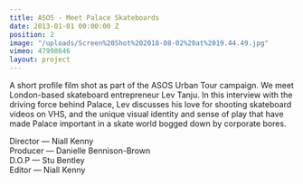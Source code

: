 ```yaml
---
title: ASOS - Meet Palace Skateboards
date: 2013-01-01 00:00:00 Z
position: 2
image: "/uploads/Screen%20Shot%202018-08-02%20at%2019.44.49.jpg"
vimeo: 47998646
layout: project
---
```


A short profile film shot as part of the ASOS Urban Tour campaign. We meet London-based skateboard entrepreneur Lev Tanju. In this interview with the driving force behind Palace, Lev discusses his love for shooting skateboard videos on VHS, and the unique visual identity and sense of play that have made Palace important in a skate world bogged down by corporate bores.

Director — Niall Kenny  
Producer — Danielle Bennison-Brown  
D.O.P — Stu Bentley  
Editor — Niall Kenny  